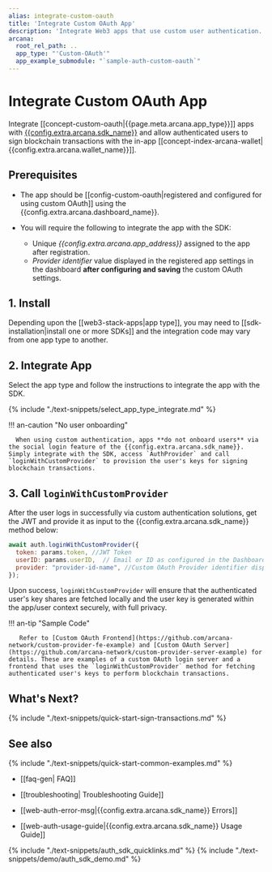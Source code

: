 ```yaml
---
alias: integrate-custom-oauth
title: 'Integrate Custom OAuth App'
description: 'Integrate Web3 apps that use custom user authentication. Securely assign keys to authenticated users via the Arcana Auth SDK and allow them to sign blockchain transactions.'
arcana:
  root_rel_path: ..
  app_type: "'Custom-OAuth'"
  app_example_submodule: "`sample-auth-custom-oauth`"
---
```


# Integrate Custom OAuth App

Integrate [[concept-custom-oauth|{{page.meta.arcana.app_type}}]] apps with [{{config.extra.arcana.sdk_name}}]({{page.meta.arcana.root_rel_path}}/concepts/authsdk.md) and allow authenticated users to sign blockchain transactions with the in-app [[concept-index-arcana-wallet|{{config.extra.arcana.wallet_name}}]].

## Prerequisites

* The app should be [[config-custom-oauth|registered and configured for using custom OAuth]] using the {{config.extra.arcana.dashboard_name}}.

* You will require the following to integrate the app with the SDK:

    - Unique *{{config.extra.arcana.app_address}}* assigned to the app after registration.
    - *Provider identifier* value displayed in the registered app settings in the dashboard **after configuring and saving** the custom OAuth settings.

## 1. Install

Depending upon the [[web3-stack-apps|app type]], you may need to [[sdk-installation|install one or more SDKs]] and the integration code may vary from one app type to another.
      
## 2. Integrate App

Select the app type and follow the instructions to integrate the app with the SDK.

{% include "./text-snippets/select_app_type_integrate.md" %}

!!! an-caution "No user onboarding"

      When using custom authentication, apps **do not onboard users** via the social login feature of the {{config.extra.arcana.sdk_name}}. Simply integrate with the SDK, access `AuthProvider` and call `loginWithCustomProvider` to provision the user's keys for signing blockchain transactions.

## 3. Call `loginWithCustomProvider`

After the user logs in successfully via custom authentication solutions, get the JWT and provide it as input to the {{config.extra.arcana.sdk_name}} method below:

```js
await auth.loginWithCustomProvider({
  token: params.token, //JWT Token
  userID: params.userID,  // Email or ID as configured in the Dashboard settings
  provider: "provider-id-name", //Custom OAuth Provider identifier displayed in the Dashboard
});

```

Upon success, `loginWithCustomProvider` will ensure that the authenticated user's key shares are fetched locally and the user key is generated within the app/user context securely, with full privacy.  

!!! an-tip "Sample Code"

       Refer to [Custom OAuth Frontend](https://github.com/arcana-network/custom-provider-fe-example) and [Custom OAuth Server](https://github.com/arcana-network/custom-provider-server-example) for details. These are examples of a custom OAuth login server and a frontend that uses the `loginWithCustomProvider` method for fetching authenticated user's keys to perform blockchain transactions.

## What's Next?

{% include "./text-snippets/quick-start-sign-transactions.md" %}

## See also

{% include "./text-snippets/quick-start-common-examples.md" %}

* [[faq-gen| FAQ]]

* [[troubleshooting| Troubleshooting Guide]]

* [[web-auth-error-msg|{{config.extra.arcana.sdk_name}} Errors]]

* [[web-auth-usage-guide|{{config.extra.arcana.sdk_name}} Usage Guide]]

{% include "./text-snippets/auth_sdk_quicklinks.md" %}
{% include "./text-snippets/demo/auth_sdk_demo.md" %}
